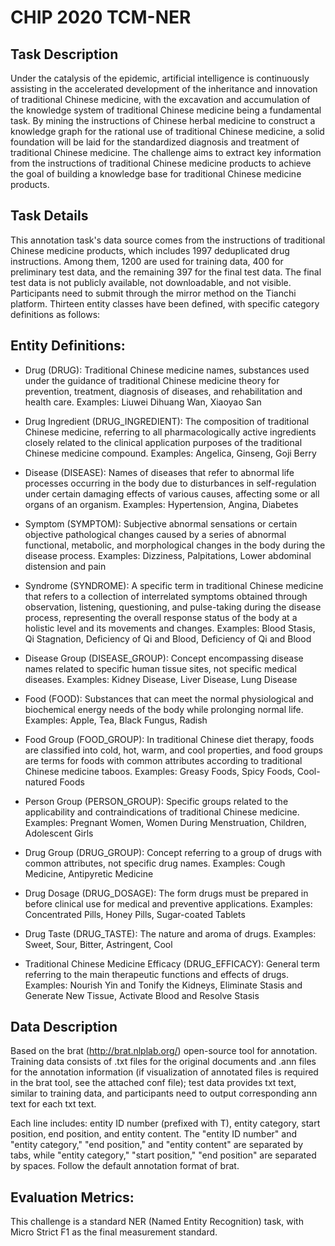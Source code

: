 # CHIP 2020 TCM-NER


## Task Description

Under the catalysis of the epidemic, artificial intelligence is continuously assisting in the accelerated development of the inheritance and innovation of traditional Chinese medicine, with the excavation and accumulation of the knowledge system of traditional Chinese medicine being a fundamental task. By mining the instructions of Chinese herbal medicine to construct a knowledge graph for the rational use of traditional Chinese medicine, a solid foundation will be laid for the standardized diagnosis and treatment of traditional Chinese medicine. The challenge aims to extract key information from the instructions of traditional Chinese medicine products to achieve the goal of building a knowledge base for traditional Chinese medicine products.

## Task Details

This annotation task's data source comes from the instructions of traditional Chinese medicine products, which includes 1997 deduplicated drug instructions. Among them, 1200 are used for training data, 400 for preliminary test data, and the remaining 397 for the final test data. The final test data is not publicly available, not downloadable, and not visible. Participants need to submit through the mirror method on the Tianchi platform. Thirteen entity classes have been defined, with specific category definitions as follows:



## Entity Definitions:

- Drug (DRUG): Traditional Chinese medicine names, substances used under the guidance of traditional Chinese medicine theory for prevention, treatment, diagnosis of diseases, and rehabilitation and health care. Examples: Liuwei Dihuang Wan, Xiaoyao San

- Drug Ingredient (DRUG_INGREDIENT): The composition of traditional Chinese medicine, referring to all pharmacologically active ingredients closely related to the clinical application purposes of the traditional Chinese medicine compound. Examples: Angelica, Ginseng, Goji Berry

- Disease (DISEASE): Names of diseases that refer to abnormal life processes occurring in the body due to disturbances in self-regulation under certain damaging effects of various causes, affecting some or all organs of an organism. Examples: Hypertension, Angina, Diabetes

- Symptom (SYMPTOM): Subjective abnormal sensations or certain objective pathological changes caused by a series of abnormal functional, metabolic, and morphological changes in the body during the disease process. Examples: Dizziness, Palpitations, Lower abdominal distension and pain

- Syndrome (SYNDROME): A specific term in traditional Chinese medicine that refers to a collection of interrelated symptoms obtained through observation, listening, questioning, and pulse-taking during the disease process, representing the overall response status of the body at a holistic level and its movements and changes. Examples: Blood Stasis, Qi Stagnation, Deficiency of Qi and Blood, Deficiency of Qi and Blood

- Disease Group (DISEASE_GROUP): Concept encompassing disease names related to specific human tissue sites, not specific medical diseases. Examples: Kidney Disease, Liver Disease, Lung Disease

- Food (FOOD): Substances that can meet the normal physiological and biochemical energy needs of the body while prolonging normal life. Examples: Apple, Tea, Black Fungus, Radish

- Food Group (FOOD_GROUP): In traditional Chinese diet therapy, foods are classified into cold, hot, warm, and cool properties, and food groups are terms for foods with common attributes according to traditional Chinese medicine taboos. Examples: Greasy Foods, Spicy Foods, Cool-natured Foods

- Person Group (PERSON_GROUP): Specific groups related to the applicability and contraindications of traditional Chinese medicine. Examples: Pregnant Women, Women During Menstruation, Children, Adolescent Girls

- Drug Group (DRUG_GROUP): Concept referring to a group of drugs with common attributes, not specific drug names. Examples: Cough Medicine, Antipyretic Medicine

- Drug Dosage (DRUG_DOSAGE): The form drugs must be prepared in before clinical use for medical and preventive applications. Examples: Concentrated Pills, Honey Pills, Sugar-coated Tablets

- Drug Taste (DRUG_TASTE): The nature and aroma of drugs. Examples: Sweet, Sour, Bitter, Astringent, Cool

- Traditional Chinese Medicine Efficacy (DRUG_EFFICACY): General term referring to the main therapeutic functions and effects of drugs. Examples: Nourish Yin and Tonify the Kidneys, Eliminate Stasis and Generate New Tissue, Activate Blood and Resolve Stasis


## Data Description

Based on the brat (http://brat.nlplab.org/) open-source tool for annotation. Training data consists of .txt files for the original documents and .ann files for the annotation information (if visualization of annotated files is required in the brat tool, see the attached conf file); test data provides txt text, similar to training data, and participants need to output corresponding ann text for each txt text.

Each line includes: entity ID number (prefixed with T), entity category, start position, end position, and entity content. The "entity ID number" and "entity category," "end position," and "entity content" are separated by tabs, while "entity category," "start position," "end position" are separated by spaces. Follow the default annotation format of brat.

## Evaluation Metrics:

This challenge is a standard NER (Named Entity Recognition) task, with Micro Strict F1 as the final measurement standard.


